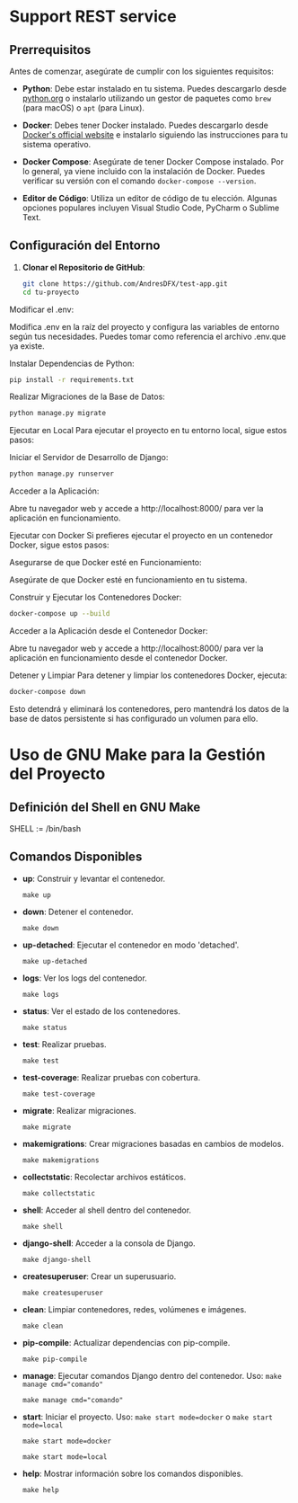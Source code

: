 
# Support REST service

## Prerrequisitos

Antes de comenzar, asegúrate de cumplir con los siguientes requisitos:

- **Python**: Debe estar instalado en tu sistema. Puedes descargarlo desde [python.org](https://www.python.org/downloads/) o instalarlo utilizando un gestor de paquetes como `brew` (para macOS) o `apt` (para Linux).

- **Docker**: Debes tener Docker instalado. Puedes descargarlo desde [Docker's official website](https://www.docker.com/get-started) e instalarlo siguiendo las instrucciones para tu sistema operativo.

- **Docker Compose**: Asegúrate de tener Docker Compose instalado. Por lo general, ya viene incluido con la instalación de Docker. Puedes verificar su versión con el comando `docker-compose --version`.

- **Editor de Código**: Utiliza un editor de código de tu elección. Algunas opciones populares incluyen Visual Studio Code, PyCharm o Sublime Text.

## Configuración del Entorno

1. **Clonar el Repositorio de GitHub**:

   ```bash
   git clone https://github.com/AndresDFX/test-app.git
   cd tu-proyecto
   ```

Modificar el .env:

Modifica .env en la raíz del proyecto y configura las variables de entorno según tus necesidades. Puedes tomar como referencia el archivo .env.que ya existe.


Instalar Dependencias de Python:

```bash
pip install -r requirements.txt
```

Realizar Migraciones de la Base de Datos:

```bash
python manage.py migrate
```

Ejecutar en Local
Para ejecutar el proyecto en tu entorno local, sigue estos pasos:

Iniciar el Servidor de Desarrollo de Django:

```bash
python manage.py runserver
```

Acceder a la Aplicación:

Abre tu navegador web y accede a http://localhost:8000/ para ver la aplicación en funcionamiento.

Ejecutar con Docker
Si prefieres ejecutar el proyecto en un contenedor Docker, sigue estos pasos:

Asegurarse de que Docker esté en Funcionamiento:

Asegúrate de que Docker esté en funcionamiento en tu sistema.

Construir y Ejecutar los Contenedores Docker:

```bash
docker-compose up --build
```

Acceder a la Aplicación desde el Contenedor Docker:

Abre tu navegador web y accede a http://localhost:8000/ para ver la aplicación en funcionamiento desde el contenedor Docker.

Detener y Limpiar
Para detener y limpiar los contenedores Docker, ejecuta:

```bash
docker-compose down
```

Esto detendrá y eliminará los contenedores, pero mantendrá los datos de la base de datos persistente si has configurado un volumen para ello.


# Uso de GNU Make para la Gestión del Proyecto

## Definición del Shell en GNU Make
SHELL := /bin/bash

## Comandos Disponibles

- **up**: Construir y levantar el contenedor.
  ```
  make up
  ```
- **down**: Detener el contenedor.
  ```
  make down
  ```
- **up-detached**: Ejecutar el contenedor en modo 'detached'.
  ```
  make up-detached
  ```
- **logs**: Ver los logs del contenedor.
  ```
  make logs
  ```
- **status**: Ver el estado de los contenedores.
  ```
  make status
  ```
- **test**: Realizar pruebas.
  ```
  make test
  ```
- **test-coverage**: Realizar pruebas con cobertura.
  ```
  make test-coverage
  ```
- **migrate**: Realizar migraciones.
  ```
  make migrate
  ```
- **makemigrations**: Crear migraciones basadas en cambios de modelos.
  ```
  make makemigrations
  ```
- **collectstatic**: Recolectar archivos estáticos.
  ```
  make collectstatic
  ```
- **shell**: Acceder al shell dentro del contenedor.
  ```
  make shell
  ```
- **django-shell**: Acceder a la consola de Django.
  ```
  make django-shell
  ```
- **createsuperuser**: Crear un superusuario.
  ```
  make createsuperuser
  ```
- **clean**: Limpiar contenedores, redes, volúmenes e imágenes.
  ```
  make clean
  ```
- **pip-compile**: Actualizar dependencias con pip-compile.
  ```
  make pip-compile
  ```
- **manage**: Ejecutar comandos Django dentro del contenedor. Uso: `make manage cmd="comando"`
  ```
  make manage cmd="comando"
  ```
- **start**: Iniciar el proyecto. Uso: `make start mode=docker` o `make start mode=local`
  ```
  make start mode=docker
  ```
  ```
  make start mode=local
  ```
- **help**: Mostrar información sobre los comandos disponibles.
  ```
  make help
  ```
